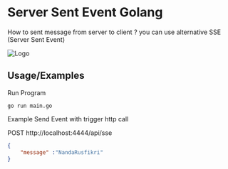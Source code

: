 
# Server Sent Event Golang

How to sent message from server to client ?
you can use alternative SSE (Server Sent Event)



![Logo](https://res.cloudinary.com/practicaldev/image/fetch/s--k4GZeQBW--/c_limit%2Cf_auto%2Cfl_progressive%2Cq_auto%2Cw_880/https://cdn-images-1.medium.com/max/2000/1%2AUg-BosrJefTOOEBmtA2H4Q.jpeg)


## Usage/Examples

Run Program

```shell
go run main.go
```

Example Send Event with trigger http call

POST http://localhost:4444/api/sse

```json
{
    "message" :"NandaRusfikri"
}
```


